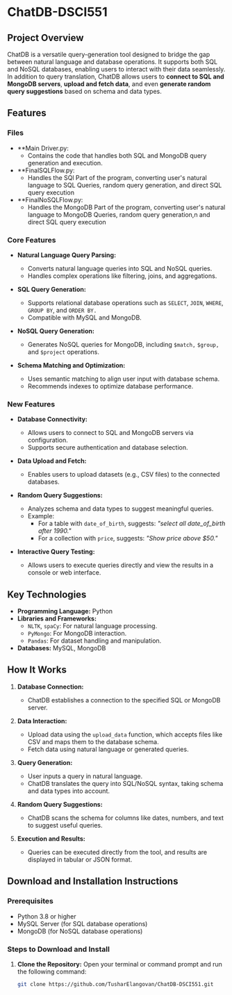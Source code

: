 # ChatDB-DSCI551

## Project Overview
ChatDB is a versatile query-generation tool designed to bridge the gap between natural language and database operations. It supports both SQL and NoSQL databases, enabling users to interact with their data seamlessly. In addition to query translation, ChatDB allows users to **connect to SQL and MongoDB servers**, **upload and fetch data**, and even **generate random query suggestions** based on schema and data types.

## Features

### Files
- **Main Driver.py: 
  - Contains the code that handles both SQL and MongoDB query generation and execution.
- **FinalSQLFlow.py:
  - Handles the SQl Part of the program, converting user's natural language to SQL Queries, random query       generation, and direct SQL query execution
- **FinalNoSQLFlow.py:
  - Handles the MongoDB Part of the program, converting user's natural language to MongoDB Queries, random     query generation,n and direct SQL query execution

### Core Features
- **Natural Language Query Parsing:**
  - Converts natural language queries into SQL and NoSQL queries.
  - Handles complex operations like filtering, joins, and aggregations.

- **SQL Query Generation:**
  - Supports relational database operations such as `SELECT`, `JOIN`, `WHERE`, `GROUP BY`, and `ORDER BY.`
  - Compatible with MySQL and MongoDB.

- **NoSQL Query Generation:**
  - Generates NoSQL queries for MongoDB, including `$match,` `$group,` and `$project` operations.

- **Schema Matching and Optimization:**
  - Uses semantic matching to align user input with database schema.
  - Recommends indexes to optimize database performance.

### New Features
- **Database Connectivity:**
  - Allows users to connect to SQL and MongoDB servers via configuration.
  - Supports secure authentication and database selection.

- **Data Upload and Fetch:**
  - Enables users to upload datasets (e.g., CSV files) to the connected databases.

- **Random Query Suggestions:**
  - Analyzes schema and data types to suggest meaningful queries.
  - Example:
    - For a table with `date_of_birth`, suggests: *"select all date_of_birth after 1990."*
    - For a collection with `price`, suggests: *"Show price above $50."*

- **Interactive Query Testing:**
  - Allows users to execute queries directly and view the results in a console or web interface.

## Key Technologies
- **Programming Language:** Python
- **Libraries and Frameworks:**
  - `NLTK`, `spaCy`: For natural language processing.
  - `PyMongo`: For MongoDB interaction.
  - `Pandas`: For dataset handling and manipulation.
- **Databases:** MySQL, MongoDB

## How It Works

1. **Database Connection:**
   - ChatDB establishes a connection to the specified SQL or MongoDB server.

2. **Data Interaction:**
   - Upload data using the `upload_data` function, which accepts files like CSV and maps them to the database schema.
   - Fetch data using natural language or generated queries.

3. **Query Generation:**
   - User inputs a query in natural language.
   - ChatDB translates the query into SQL/NoSQL syntax, taking schema and data types into account.

4. **Random Query Suggestions:**
   - ChatDB scans the schema for columns like dates, numbers, and text to suggest useful queries.

5. **Execution and Results:**
   - Queries can be executed directly from the tool, and results are displayed in tabular or JSON format.

## Download and Installation Instructions

### Prerequisites
- Python 3.8 or higher
- MySQL Server (for SQL database operations)
- MongoDB (for NoSQL database operations)

### Steps to Download and Install

1. **Clone the Repository:**
   Open your terminal or command prompt and run the following command:
   ```bash
   git clone https://github.com/TusharElangovan/ChatDB-DSCI551.git
   
